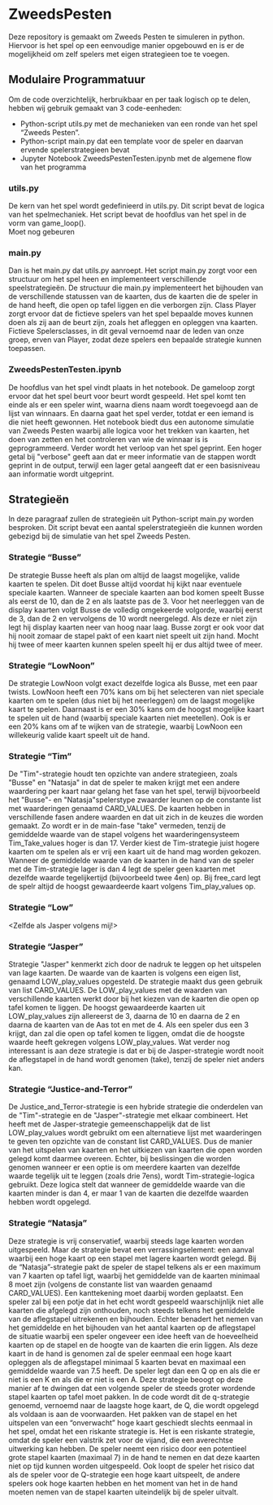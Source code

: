 # ZweedsPesten
Deze repository is gemaakt om Zweeds Pesten te simuleren in python. Hiervoor is het spel op een eenvoudige manier opgebouwd en is er de mogelijkheid om zelf spelers met eigen strategieen toe te voegen.

## Modulaire Programmatuur
Om de code overzichtelijk, herbruikbaar en per taak logisch op te delen, hebben wij gebruik gemaakt van 3 code-eenheden: 
- Python-script utils.py met de mechanieken van een ronde van het spel “Zweeds Pesten”.
- Python-script main.py dat een template voor de speler en daarvan ervende spelerstrategieen bevat
- Jupyter Notebook ZweedsPestenTesten.ipynb  met de algemene flow van het programma

### utils.py
De kern van het spel wordt gedefinieerd in utils.py. Dit script bevat de logica van het spelmechaniek. Het script bevat de hoofdlus van het spel in de vorm van game_loop().  
<vul ik later nog aan als ik het heb bekeken per stukje code>  Moet nog gebeuren

### main.py
Dan is het main.py dat utils.py aanroept. Het script main.py zorgt voor een structuur om het spel heen en implementeert verschillende speelstrategieën. De structuur die main.py implementeert het bijhouden van de verschillende statussen van de kaarten, dus de kaarten die de speler in de hand heeft, die open op tafel liggen en die verborgen zijn. Class Player zorgt ervoor dat de fictieve spelers van het spel bepaalde moves kunnen doen als zij aan de beurt zijn, zoals het afleggen en opleggen vna kaarten. Fictieve Spelersclasses, in dit geval vernoemd naar de leden van onze groep, erven van Player, zodat deze spelers een bepaalde strategie kunnen toepassen.

### ZweedsPestenTesten.ipynb
De hoofdlus van het spel vindt plaats in het notebook. De gameloop zorgt ervoor dat het spel beurt voor beurt wordt gespeeld. Het spel komt ten einde als er een speler wint, waarna diens naam wordt toegevoegd aan de lijst van winnaars. En daarna gaat het spel verder, totdat er een iemand is die niet heeft gewonnen. Het notebook biedt dus een autonome simulatie van Zweeds Pesten waarbij alle logica voor het trekken van kaarten, het doen van zetten en het controleren van wie de winnaar is is geprogrammeerd. Verder wordt het verloop van het spel geprint. Een hoger getal bij "verbose" geeft aan dat er meer informatie van de stappen wordt geprint in de output, terwijl een lager getal aangeeft dat er een basisniveau aan informatie wordt uitgeprint.



## Strategieën
In deze paragraaf zullen de strategieën uit Python-script main.py worden besproken. Dit script bevat een aantal spelerstrategieën die kunnen worden gebezigd bij de simulatie van het spel Zweeds Pesten. 

### Strategie “Busse”
De strategie Busse heeft als plan om altijd de laagst mogelijke, valide kaarten te spelen. Dit doet Busse altijd voordat hij kijkt naar eventuele speciale kaarten. Wanneer de speciale kaarten aan bod komen speelt Busse als eerst de 10, dan de 2 en als laatste pas de 3. Voor het neerleggen van de display kaarten volgt Busse de volledig omgekeerde volgorde, waarbij eerst de 3, dan de 2 en vervolgens de 10 wordt neergelegd. Als deze er niet zijn legt hij display kaarten neer van hoog naar laag. Busse zorgt er ook voor dat hij nooit zomaar de stapel pakt of een kaart niet speelt uit zijn hand. Mocht hij twee of meer kaarten kunnen spelen speelt hij er dus altijd twee of meer.

### Strategie “LowNoon”
De strategie LowNoon volgt exact dezelfde logica als Busse, met een paar twists. LowNoon heeft een 70% kans om bij het selecteren van niet speciale kaarten om te spelen (dus niet bij het neerleggen) om de laagst mogelijke kaart te spelen. Daarnaast is er een 30% kans om de hoogst mogelijke kaart te spelen uit de hand (waarbij speciale kaarten niet meetellen). Ook is er een 20% kans om af te wijken van de strategie, waarbij LowNoon een willekeurig valide kaart speelt uit de hand.

### Strategie “Tim”
De "Tim"-strategie houdt ten opzichte van andere strategieen, zoals "Busse" en "Natasja" in dat de speler te maken krijgt met een andere waardering per kaart naar gelang het fase van het spel, terwijl bijvoorbeeld het "Busse"- en "Natasja"spelerstype zwaarder leunen op de constante list met waarderingen genaamd CARD_VALUES. De kaarten hebben in verschillende fasen andere waarden en dat uit zich in de keuzes die worden gemaakt. Zo wordt er in de main-fase "take" vermeden, tenzij de gemiddelde waarde van de stapel volgens het waarderingensysteem Tim_Take_values hoger is dan 17. Verder kiest de Tim-strategie juist hogere kaarten om te spelen als er vrij een kaart uit de hand mag worden gekozen. Wanneer de gemiddelde waarde van de kaarten in de hand van de speler met de Tim-strategie lager is dan 4 legt de speler geen kaarten met dezelfde waarde tegelijkertijd (bijvoorbeeld twee 4en) op. Bij free_card legt de spelr altijd de hoogst gewaardeerde kaart volgens Tim_play_values op.

### Strategie “Low”
<Zelfde als Jasper volgens mij!>

### Strategie “Jasper”
Strategie "Jasper" kenmerkt zich door de nadruk te leggen op het uitspelen van lage kaarten. De waarde van de kaarten is volgens een eigen list, genaamd LOW_play_values opgesteld. De strategie maakt dus geen gebruik van list CARD_VALUES. 
De LOW_play_values met de waarden van verschillende kaarten werkt door bij het kiezen van de kaarten die open op tafel komen te liggen. De hoogst gewaardeerde kaarten uit LOW_play_values zijn allereerst de 3, daarna de 10 en daarna de 2 en daarna de kaarten van de Aas tot en met de 4. Als een speler dus een 3 krijgt, dan zal die open op tafel komen te liggen, omdat die de hoogste waarde heeft gekregen volgens LOW_play_values.
Wat verder nog interessant is aan deze strategie is dat er bij de Jasper-strategie wordt nooit de aflegstapel in de hand wordt genomen (take), tenzij de speler niet anders kan.

### Strategie “Justice-and-Terror”
De Justice_and_Terror-strategie is een hybride strategie die onderdelen van de "Tim"-strategie en de "Jasper"-strategie met elkaar combineert. Het heeft met de Jasper-strategie gemeenschappelijk dat de list LOW_play_values wordt gebruikt om een alternatieve lijst met waarderingen te geven ten opzichte van de constant list CARD_VALUES. Dus de manier van het uitspelen van kaarten en het uitkiezen van kaarten die open worden gelegd komt daarmee overeen. 
Echter, bij beslissingen die worden genomen wanneer er een optie is om meerdere kaarten van dezelfde waarde tegelijk uit te leggen (zoals drie 7ens), wordt Tim-strategie-logica gebruikt. Deze logica stelt dat wanneer de gemiddelde waarde van die kaarten minder is dan 4, er maar 1 van de kaarten die dezelfde waarden hebben wordt opgelegd.

### Strategie “Natasja”
Deze strategie is vrij conservatief, waarbij steeds lage kaarten worden uitgespeeld. Maar de strategie bevat een verrassingselement: een aanval waarbij een hoge kaart op een stapel met lagere kaarten wordt gelegd. 
Bij de “Natasja”-strategie pakt de speler de stapel telkens als er een maximum van 7 kaarten op tafel ligt, waarbij het gemiddelde van de kaarten minimaal 8 moet zijn (volgens de constante list van waarden genaamd CARD_VALUES). Een kanttekening moet daarbij worden geplaatst. Een speler zal bij een potje dat in het echt wordt gespeeld waarschijnlijk niet alle kaarten die afgelegd zijn onthouden, noch steeds telkens het  gemiddelde van de aflegstapel uitrekenen en bijhouden. Echter benadert het nemen van het gemiddelde en het bijhouden van het aantal kaarten op de aflegstapel de situatie waarbij een speler ongeveer een idee heeft van de hoeveelheid kaarten op de stapel en de hoogte van de kaarten die erin liggen.
Als deze kaart in de hand is genomen zal de speler eenmaal een hoge kaart opleggen als de aflegstapel minimaal 5 kaarten bevat en maximaal een gemiddelde waarde van 7.5 heeft. De speler legt dan een Q op en als die er niet is een K en als die er niet is een A. Deze strategie beoogt op deze manier af te dwingen dat een volgende speler de steeds groter wordende stapel kaarten op tafel moet pakken. In de code wordt dit de q-strategie genoemd, vernoemd naar de laagste hoge kaart, de Q, die wordt opgelegd als voldaan is aan de voorwaarden.
Het pakken van de stapel en het uitspelen van een “onverwacht” hoge kaart geschiedt slechts eenmaal in het spel, omdat het een riskante strategie is. 
Het is een riskante strategie,  omdat de speler een valstrik zet voor de vijand, die een averechtse uitwerking kan hebben. De speler neemt een risico door een potentieel grote stapel kaarten (maximaal 7) in de hand te nemen en dat deze kaarten niet op tijd kunnen worden uitgespeeld. Ook loopt de speler het risico dat als de speler voor de Q-strategie een hoge kaart uitspeelt, de andere spelers ook hoge kaarten hebben en het moment van het in de hand moeten nemen van de stapel kaarten uiteindelijk bij de speler uitvalt.
